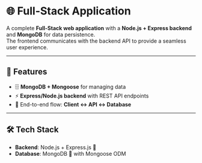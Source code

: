 # 🌐 Full-Stack Application  

A complete **Full-Stack web application** with a **Node.js + Express backend** and **MongoDB** for data persistence.  
The frontend communicates with the backend API to provide a seamless user experience.  

---

## 🚀 Features  
- 🗄️ **MongoDB + Mongoose** for managing data  
- ⚡ **Express/Node.js backend** with REST API endpoints   
- 🔗 End-to-end flow: **Client ↔ API ↔ Database**  

---

## 🛠️ Tech Stack    
- **Backend**: Node.js + Express.js 🚀  
- **Database**: MongoDB 🍃 with Mongoose ODM  
